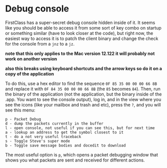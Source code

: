 # Debug console
FirstClass has a super-secret debug console hidden inside of it. It seems like you should be able to access it from some sort of key combo on startup or something similar (have to look closer at the code), but right now, the easiest way to access it is to patch the client binary and change the check for the console from a `jnz` to a `jz`. 


**note that this only applies to the Mac version 12.122 it will probably not work on another version**


**also this breaks using keyboard shortcuts and the arrow keys so do it on a copy of the application**


To do this, use a hex editor to find the sequence `0F 85 35 00 00 00 66 8B` and replace it with `0F 84 35 00 00 00 66 8B` (the `85` becomes `84`). Then, run the binary of the application (not the application, but the binary inside of the .app. You want to see the console output), log in, and in the view where you see the icons (like your mailbox and trash and etc), press the `?`, and you will see this menu:


    p - Packet Debug
    d - dump the packets currently in the buffer
    l - open console, not useful if you can see this, but for next time
    a - lookup an address to get the symbol closest to it
    t - do a not very useful traceback
    s - Toggle Steve's super mode
    b - Toggle save message bodies and docedit to download


The most useful option is `p`, which opens a packet debugging window that shows you what packets are sent and received for different actions.